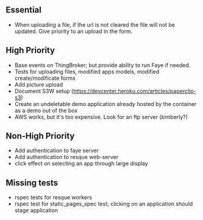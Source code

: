 ## Essential

+ When uploading a file, if the url is not cleared the file will not be updated. Give priority to an upload in the form.

## High Priority
+ Base events on ThingBroker; but provide ability to run Faye if needed.
+ Tests for uploading files, modified apps models, modified create/modificate forms
+ Add picture upload
+ Document S3W setup (https://devcenter.heroku.com/articles/paperclip-s3)
+ Create an undeletable demo application already hosted by the container as a demo out of the box
+ AWS works, but it's too expensive. Look for an ftp server (kimberly?)




## Non-High Priority

+ Add authentication to faye server
+ Add authentication to resque web-server
+ click effect on selecting an app through large display

## Missing tests

+ rspec tests for resque workers
+ rspec test for static_pages_spec test; clicking on an application should stage application
